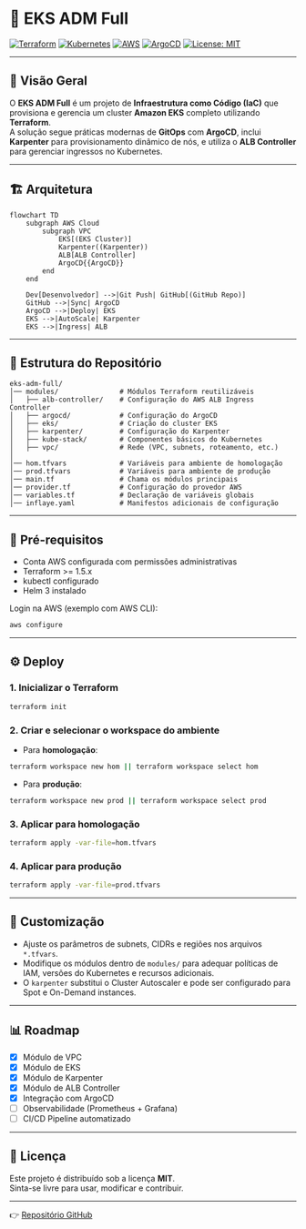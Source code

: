 # 🚀 EKS ADM Full

[![Terraform](https://img.shields.io/badge/Terraform-IaC-7B42BC?logo=terraform)](https://www.terraform.io/)
[![Kubernetes](https://img.shields.io/badge/Kubernetes-EKS-326CE5?logo=kubernetes)](https://kubernetes.io/)
[![AWS](https://img.shields.io/badge/AWS-Cloud-orange?logo=amazon-aws)](https://aws.amazon.com/)
[![ArgoCD](https://img.shields.io/badge/GitOps-ArgoCD-FF4F8B?logo=argo)](https://argo-cd.readthedocs.io/)
[![License: MIT](https://img.shields.io/badge/License-MIT-green.svg)](LICENSE)

---

## 📌 Visão Geral

O **EKS ADM Full** é um projeto de **Infraestrutura como Código (IaC)** que provisiona e gerencia um cluster **Amazon EKS** completo utilizando **Terraform**.  
A solução segue práticas modernas de **GitOps** com **ArgoCD**, inclui **Karpenter** para provisionamento dinâmico de nós, e utiliza o **ALB Controller** para gerenciar ingressos no Kubernetes.  

---

## 🏗️ Arquitetura

```mermaid
flowchart TD
    subgraph AWS Cloud
        subgraph VPC
            EKS[(EKS Cluster)]
            Karpenter((Karpenter))
            ALB[ALB Controller]
            ArgoCD{{ArgoCD}}
        end
    end

    Dev[Desenvolvedor] -->|Git Push| GitHub[(GitHub Repo)]
    GitHub -->|Sync| ArgoCD
    ArgoCD -->|Deploy| EKS
    EKS -->|AutoScale| Karpenter
    EKS -->|Ingress| ALB
```

---

## 📂 Estrutura do Repositório

```
eks-adm-full/
│── modules/               # Módulos Terraform reutilizáveis
│   ├── alb-controller/    # Configuração do AWS ALB Ingress Controller
│   ├── argocd/            # Configuração do ArgoCD
│   ├── eks/               # Criação do cluster EKS
│   ├── karpenter/         # Configuração do Karpenter
│   ├── kube-stack/        # Componentes básicos do Kubernetes
│   ├── vpc/               # Rede (VPC, subnets, roteamento, etc.)
│
│── hom.tfvars             # Variáveis para ambiente de homologação
│── prod.tfvars            # Variáveis para ambiente de produção
│── main.tf                # Chama os módulos principais
│── provider.tf            # Configuração do provedor AWS
│── variables.tf           # Declaração de variáveis globais
│── inflaye.yaml           # Manifestos adicionais de configuração
```

---

## 🚀 Pré-requisitos

- Conta AWS configurada com permissões administrativas  
- Terraform >= 1.5.x  
- kubectl configurado  
- Helm 3 instalado  

Login na AWS (exemplo com AWS CLI):
```bash
aws configure
```

---

## ⚙️ Deploy

### 1. Inicializar o Terraform
```bash
terraform init
```

### 2. Criar e selecionar o workspace do ambiente

- Para **homologação**:
```bash
terraform workspace new hom || terraform workspace select hom
```

- Para **produção**:
```bash
terraform workspace new prod || terraform workspace select prod
```

### 3. Aplicar para homologação
```bash
terraform apply -var-file=hom.tfvars
```

### 4. Aplicar para produção
```bash
terraform apply -var-file=prod.tfvars
```

---

## 🔧 Customização

- Ajuste os parâmetros de subnets, CIDRs e regiões nos arquivos `*.tfvars`.  
- Modifique os módulos dentro de `modules/` para adequar políticas de IAM, versões do Kubernetes e recursos adicionais.  
- O `karpenter` substitui o Cluster Autoscaler e pode ser configurado para Spot e On-Demand instances.  

---

## 📊 Roadmap

- [x] Módulo de VPC  
- [x] Módulo de EKS  
- [x] Módulo de Karpenter  
- [x] Módulo de ALB Controller  
- [x] Integração com ArgoCD  
- [ ] Observabilidade (Prometheus + Grafana)  
- [ ] CI/CD Pipeline automatizado  

---

## 📜 Licença

Este projeto é distribuído sob a licença **MIT**.  
Sinta-se livre para usar, modificar e contribuir.  

---

👉 [Repositório GitHub](https://github.com/wallafidevops/eks-adm-full)

